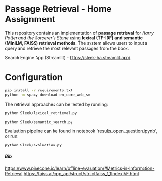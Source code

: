 # Passage Retrieval - Home Assignment

This repository contains an implementation of **passage retrieval** for *Harry Potter and the Sorcerer's Stone* using **lexical (TF-IDF) and semantic (MiniLM, FAISS) retrieval methods**. The system allows users to input a query and retrieve the most relevant passages from the book.<br>

Search Engine App (Streamlit) - https://sleek-ha.streamlit.app/  

# Configuration

```bash
pip install -r requirements.txt
python -m spacy download en_core_web_sm

```

The retrieval approaches can be tested by running:

```bash
python Sleek/lexical_retrieval.py
```
```bash
python Sleek/semantic_search.py
```

Evaluation pipeline can be found in notebook 'results_open_question.ipynb', or run:
```bash
python Sleek/evaluation.py
```



##### Bib

https://www.pinecone.io/learn/offline-evaluation/#Metrics-in-Information-Retrieval
https://faiss.ai/cpp_api/struct/structfaiss_1_1IndexIVF.html